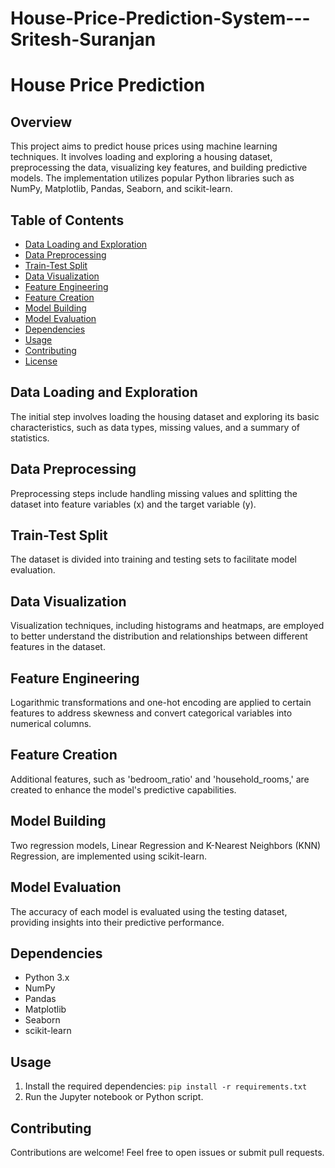 # House-Price-Prediction-System---Sritesh-Suranjan

# House Price Prediction

## Overview

This project aims to predict house prices using machine learning techniques. It involves loading and exploring a housing dataset, preprocessing the data, visualizing key features, and building predictive models. The implementation utilizes popular Python libraries such as NumPy, Matplotlib, Pandas, Seaborn, and scikit-learn.

## Table of Contents

- [Data Loading and Exploration](#data-loading-and-exploration)
- [Data Preprocessing](#data-preprocessing)
- [Train-Test Split](#train-test-split)
- [Data Visualization](#data-visualization)
- [Feature Engineering](#feature-engineering)
- [Feature Creation](#feature-creation)
- [Model Building](#model-building)
- [Model Evaluation](#model-evaluation)
- [Dependencies](#dependencies)
- [Usage](#usage)
- [Contributing](#contributing)
- [License](#license)

## Data Loading and Exploration

The initial step involves loading the housing dataset and exploring its basic characteristics, such as data types, missing values, and a summary of statistics.

## Data Preprocessing

Preprocessing steps include handling missing values and splitting the dataset into feature variables (x) and the target variable (y).

## Train-Test Split

The dataset is divided into training and testing sets to facilitate model evaluation.

## Data Visualization

Visualization techniques, including histograms and heatmaps, are employed to better understand the distribution and relationships between different features in the dataset.

## Feature Engineering

Logarithmic transformations and one-hot encoding are applied to certain features to address skewness and convert categorical variables into numerical columns.

## Feature Creation

Additional features, such as 'bedroom_ratio' and 'household_rooms,' are created to enhance the model's predictive capabilities.

## Model Building

Two regression models, Linear Regression and K-Nearest Neighbors (KNN) Regression, are implemented using scikit-learn.

## Model Evaluation

The accuracy of each model is evaluated using the testing dataset, providing insights into their predictive performance.

## Dependencies

- Python 3.x
- NumPy
- Pandas
- Matplotlib
- Seaborn
- scikit-learn

## Usage

1. Install the required dependencies: `pip install -r requirements.txt`
2. Run the Jupyter notebook or Python script.

## Contributing

Contributions are welcome! Feel free to open issues or submit pull requests.
